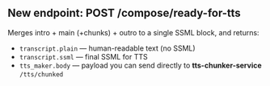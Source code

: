 

## New endpoint: POST /compose/ready-for-tts

Merges intro + main (+chunks) + outro to a single SSML block, and returns:
- `transcript.plain` — human-readable text (no SSML)
- `transcript.ssml` — final SSML for TTS
- `tts_maker.body` — payload you can send directly to **tts-chunker-service** `/tts/chunked`
